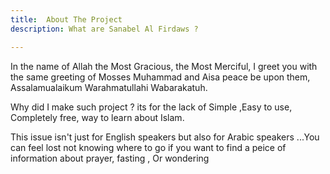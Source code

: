 ```yaml
---
title:  About The Project 
description: What are Sanabel Al Firdaws ?

---
```


In the name of Allah the Most Gracious, the Most Merciful,  I greet you with the same greeting of Mosses Muhammad and Aisa peace be upon them, Assalamualaikum Warahmatullahi Wabarakatuh.  
  
Why did I make such project ? its for the lack of Simple ,Easy to use, Completely free, way to learn about Islam.  

This issue isn't just for English speakers but also for Arabic speakers ...You can feel lost not knowing where to go if you want to find a peice of information about prayer, fasting  , Or wondering 
<!--stackedit_data:
eyJoaXN0b3J5IjpbMTA1NTU3Mjg0MiwtMTQyMjQyMzU0LC0yMD
g4NzQ2NjEyXX0=
-->